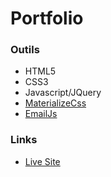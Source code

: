 # Portfolio

### Outils
- HTML5
- CSS3
- Javascript/JQuery
- [MaterializeCss](https://materializecss.com/)
- [EmailJs](https://www.emailjs.com/)

### Links

- [Live Site](https://www.charlottesaidi.fr/)  
